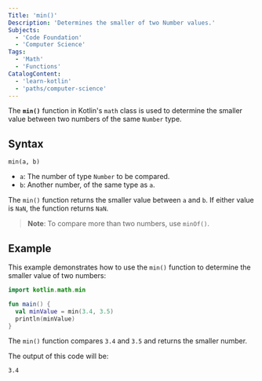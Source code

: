 ```yaml
---
Title: 'min()'
Description: 'Determines the smaller of two Number values.'
Subjects:
  - 'Code Foundation'
  - 'Computer Science'
Tags:
  - 'Math'
  - 'Functions'
CatalogContent:
  - 'learn-kotlin'
  - 'paths/computer-science'
---
```


The **`min()`** function in Kotlin's `math` class is used to determine the smaller value between two numbers of the same `Number` type.

## Syntax

```pseudo
min(a, b)
```

- `a`: The number of type `Number` to be compared.
- `b`: Another number, of the same type as `a`.

The `min()` function returns the smaller value between `a` and `b`. If either value is `NaN`, the function returns `NaN`.

> **Note**: To compare more than two numbers, use `minOf()`.

## Example

This example demonstrates how to use the `min()` function to determine the smaller value of two numbers:

```kotlin
import kotlin.math.min

fun main() {
  val minValue = min(3.4, 3.5)
  println(minValue)
}
```

The `min()` function compares `3.4` and `3.5` and returns the smaller number.

The output of this code will be:

```
3.4
```
